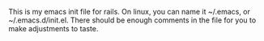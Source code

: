 This is my emacs init file for rails. On linux, you can name it ~/.emacs, or ~/.emacs.d/init.el. There should be enough comments in the file for you to make adjustments to taste.